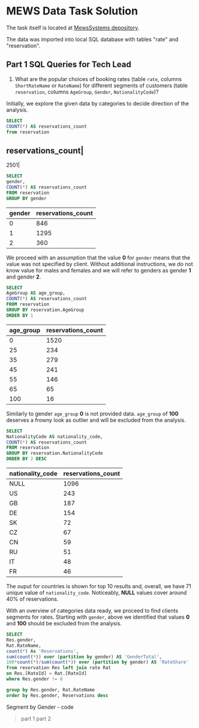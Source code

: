 # MEWS Data Task Solution

The task itself is located at [MewsSystems depository](https://github.com/MewsSystems/developers/tree/master/DataScience#mews-data-analyst-task).

The data was imported into local SQL database with tables "rate" and "reservation".

## Part 1 SQL Queries for Tech Lead

1) What are the popular choices of booking rates (table `rate`, columns `ShortRateName` or `RateName`) for different segments of customers (table `reservation`, columns `AgeGroup`, `Gender`, `NationalityCode`)?

Initially, we explore the given data by categories to decide direction of the analysis.

```sql
SELECT
COUNT(*) AS reservations_count
from reservation
```

reservations_count|
---
2501|

```sql
SELECT
gender,
COUNT(*) AS reservations_count
FROM reservation
GROUP BY gender
```

gender|reservations_count
-|-
0|846
1|1295
2|360

We proceed with an assumption that the value **0** for `gender` means that the value was not specified by client. Without additional instructions, we do not know value for males and females and we will refer to genders as gender **1** and gender **2**.

```sql
SELECT
AgeGroup AS age_group,
COUNT(*) AS reservations_count
FROM reservation
GROUP BY reservation.AgeGroup
ORDER BY 1
```

age_group|reservations_count
-|-
0|1520
25|234
35|279
45|241
55|146
65|65
100|16

Similarly to gender `age_group` **0** is not provided data. `age_group` of **100** deserves a frowny look as outlier and will be excluded from the analysis.  

```sql
SELECT
NationalityCode AS nationality_code,
COUNT(*) AS reservations_count
FROM reservation
GROUP BY reservation.NationalityCode
ORDER BY 2 DESC
```

nationality_code|reservations_count
-|-
NULL|1096
US|243
GB|187
DE|154
SK|72
CZ|67
CN|59
RU|51
IT|48
FR|46

The ouput for countries is shown for top 10 results and, overall, we have 71 unique value of `nationality_code`. Noticeably, **NULL** values cover around 40% of reservations.

With an overview of categories data ready, we proceed to find clients segments for rates. Starting with `gender`, above we identified that values **0** and **100** should be excluded from the analysis.

```sql
SELECT
Res.gender,
Rat.RateName,
count(*) As 'Reservations',
sum(count(*)) over (partition by gender) AS 'GenderTotal',
100*count(*)/sum(count(*)) over (partition by gender) AS 'RateShare'
from reservation Res left join rate Rat
on Res.[RateId] = Rat.[RateId]
where Res.gender != 0

group by Res.gender, Rat.RateName
order by Res.gender, Reservations desc

```


Segment by Gender - code

<!-- [ ] mention number of unique values for countries
 [ ] write about what join and why we are using
 -->





> part 1 
> part 2 